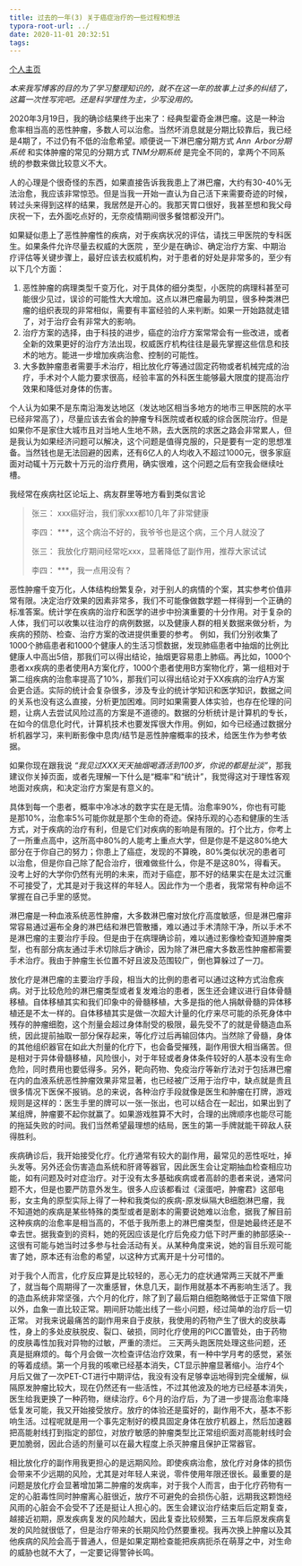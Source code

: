 ```yaml
---
title: 过去的一年(3) 关于癌症治疗的一些过程和想法
typora-root-url: ../
date: 2020-11-01 20:32:51
tags:
---
```


[个人主页](https://lzlz000.github.io)

*本来我写博客的目的为了学习整理知识的，就不在这一年的故事上过多的纠结了，这篇一次性写完吧。还是科学理性为主，少写没用的。*

2020年3月19日，我的确诊结果终于出来了：经典型霍奇金淋巴瘤。这是一种治愈率相当高的恶性肿瘤，多数人可以治愈。当然坏消息就是分期比较靠后，我已经是4期了，不过仍有不低的治愈希望。顺便说一下淋巴瘤分期方式 *Ann Arbor分期系统*  和实体肿瘤的常见的分期方式 *TNM分期系统* 是完全不同的，拿两个不同系统的参数来做比较意义不大。

人的心理是个很奇怪的东西，如果直接告诉我我患上了淋巴瘤，大约有30-40%无法治愈，我应该非常惊恐。但是当我一开始一直认为自己活下来需要奇迹的时候，转过头来得到这样的结果，我居然是开心的。我那天胃口很好，我甚至想和我父母庆祝一下，去外面吃点好的，无奈疫情期间很多餐馆都没开门。

如果疑似患上了恶性肿瘤性的疾病，对于疾病状况的评估，请找三甲医院的专科医生。如果条件允许尽量去权威的大医院 ，至少是在确诊、确定治疗方案、中期治疗评估等关键步骤上，最好应该去权威机构，对于患者的好处是非常多的，至少有以下几个方面：

1. 恶性肿瘤的病理类型千变万化，对于具体的细分类型，小医院的病理科甚至可能很少见过，误诊的可能性大大增加。这点以淋巴瘤最为明显，很多种类淋巴瘤的组织表现的非常相似，需要有丰富经验的人来判断。如果一开始路就走错了，对于治疗会有非常大的影响。
2. 治疗方案的选择，由于科技的进步，癌症的治疗方案常常会有一些改进，或者全新的效果更好的治疗方法出现，权威医疗机构往往是最先掌握这些信息和技术的地方。能进一步增加疾病治愈、控制的可能性。
3. 大多数肿瘤患者需要手术治疗，相比放化疗等通过固定药物或者机械完成的治疗，手术对个人能力要求很高，经验丰富的外科医生能够最大限度的提高治疗效果和降低对身体的伤害。

个人认为如果不是东南沿海发达地区（发达地区相当多地方的地市三甲医院的水平已经非常高了），尽量应该去省会的肿瘤专科医院或者权威的综合医院治疗。但是如果你不是家住大城市且对当地人生地不熟，去大医院的求医之路会非常累人，但是我认为如果经济问题可以解决，这个问题是值得克服的，只是要有一定的思想准备。当然钱也是无法回避的因素，还有6亿人的人均收入不超过1000元，很多家庭面对动辄十万元数十万元的治疗费用，确实很难，这个问题之后有空我会继续吐槽。

我经常在疾病社区论坛上、病友群里等地方看到类似言论

> 张三： xxx癌好治，我们家xxx都10几年了非常健康
>
> 李四： ***，这个病治不好的，我爷爷也是这个病，三个月人就没了
>
>  张三： 我放化疗期间经常吃xxx，显著降低了副作用，推荐大家试试
>
> 李四： ***，我一点用没有？

恶性肿瘤千变万化，人体结构纷繁复杂，对于别人的病情的个案，其实参考价值非常有限。决定治疗效果的因素非常多，我们不可能像做数学题一样得到一个正确的标准答案。统计学在疾病的治疗和医学的进步中扮演重要的十分作用。对于复杂的人体，我们可以收集以往治疗的病例数据，以及健康人群的相关数据来做分析，为疾病的预防、检查、治疗方案的改进提供重要的参考。 例如，我们分别收集了1000个肺癌患者和1000个健康人的生活习惯数据，发现肺癌患者中抽烟的比例比健康人中高出5倍，那我们可以得出结论，抽烟更容易患上肺癌。再比如，1000个患者xx疾病的患者使用A方案化疗，1000个患者使用B方案物化疗，第一组相对于第二组疾病的治愈率提高了10%，那我们可以得出结论对于XX疾病的治疗A方案会更合适。实际的统计会复杂很多，涉及专业的统计学知识和医学知识，数据之间的关系也没有这么直接，分析更加困难。同时如果需要人体实验，也存在伦理的问题，让病人去尝试风险过高的方案是不道德的。数据的分析统计是计算机的专长，在如今的信息化时代，计算机技术也要发挥很大作用。例如，如今已经通过数据分析机器学习，来判断影像中息肉/结节是恶性肿瘤概率的技术，给医生作为参考依据。

如果你现在跟我说 *“我见过XXX天天抽烟喝酒活到100岁，你说的都是扯淡”*，那我建议你关掉页面，或者先理解一下什么是“概率”和“统计”，我觉得这对于理性客观地面对疾病，和决定治疗方案是有意义的。

具体到每一个患者，概率中冷冰冰的数字实在是无情。治愈率90%，你也有可能是那10%，治愈率5%可能你就是那个生命的奇迹。保持乐观的心态和健康的生活方式，对于疾病的治疗有利，但是它们对疾病的影响是有限的。打个比方，你考上了一所重点高中，这所高中80%的人能考上重点大学，但是你是不是这80%绝大部分在于你自己的努力；你患上了癌症，发现的不算晚，80%类似状况的患者可以治愈，但是你自己除了配合治疗，很难做些什么，你是不是这80%，得看天。没考上好的大学你仍然有光明的未来，而对于癌症，那不好的结果实在是太过沉重不可接受了，尤其是对于我这样的年轻人。因此作为一个患者，我常常有种命运不掌握在自己手里的感觉。

淋巴瘤是一种血液系统恶性肿瘤，大多数淋巴瘤对放化疗高度敏感，但是淋巴瘤非常容易通过遍布全身的淋巴结和淋巴管散播，难以通过手术清除干净，所以手术不是淋巴瘤的主要治疗手段。但是由于在病理确诊前，难以通过影像检查知道肿瘤类型，也有部分病友通过手术切除后才确诊，因为除了淋巴瘤大多数恶性肿瘤都需要手术治疗。我由于肿瘤生长位置不好且波及范围较广，倒也算躲过了一刀。

放化疗是淋巴瘤的主要治疗手段，相当大的比例的患者可以通过这种方式治愈疾病。对于比较危险的淋巴瘤类型或者复发难治的患者，医生还会建议进行自体骨髓移植。自体移植其实和我们印象中的骨髓移植，大多是指的他人捐献骨髓的异体移植还是不太一样的。自体移植其实是做一次超大计量的化疗来尽可能的杀死身体中残存的肿瘤细胞，这个剂量会超过身体耐受的极限，最先受不了的就是骨髓造血系统，因此提前抽取一部分保存起来，等化疗过后再输回体内。当然除了骨髓，身体的其他组织器官在如此大剂量的化疗下，也会备受摧残，副作用很大相当痛苦。但是相对于异体骨髓移植，风险很小，对于年轻或者身体条件较好的人基本没有生命危险，同时费用也要低得多。另外，靶向药物、免疫治疗等新疗法对于包括淋巴瘤在内的血液系统恶性肿瘤效果非常显著，也已经被广泛用于治疗中，缺点就是贵且很多情况下医保不报销。总的来说，各种治疗手段就像是医生和肿瘤在打牌，游戏规则是这样的：医生手里的牌可以一张一张出，也可以结合在一起出，如果出到了某组牌，肿瘤要不起你就赢了。如果游戏胜算不大时，合理的出牌顺序也能尽可能的拖延失败的时间。我们当然希望最理想的结局，医生的第一手牌就能干碎敌人获得胜利。

疾病确诊后，我开始接受化疗。化疗通常有较大的副作用，最常见的恶性呕吐，掉头发等。另外还会伤害造血系统和肝肾等器官，因此医生会让定期抽血检查相应功能，如有问题及时对症治疗。对于没有太多基础疾病或者高龄的患者来说，通常问题不大，但是也要严防意外发生。很多人应该都看过《滚蛋吧，肿瘤君》这部电影，女主角的原型实际上得了一种和我类似的疾病-原发纵隔大B细胞淋巴瘤，我不知道她的疾病是某些特殊的类型或者是剧本的需要说她难以治愈，据我了解目前这种疾病的治愈率是相当高的，不低于我所患上的淋巴瘤类型，但是她最终还是不幸去世。据我查到的资料，她的死因应该是化疗后免疫力低下时严重的肺部感染--这很有可能与她当时过多参与社会活动有关。从某种角度来说，她的盲目乐观可能害了她，原本还有治愈的希望，以这种方式离开是十分可惜的。

对于我个人而言，化疗反应算是比较轻的，恶心无力的症状通常两三天就不严重了，就当每个周期得了一次重感冒，休息几天，副作用就基本不再影响生活了。我的造血系统非常坚强，六个月的化疗，除了到了最后期白细胞略微低于正常值下限以外，血象一直比较正常。期间肝功能出线了一些小问题，经过简单的治疗后一切正常。 对我来说最痛苦的副作用来自于皮肤，我使用的药物产生了很大的皮肤毒性，身上的多处皮肤脱皮、裂口、破损，同时化疗使用的PICC置管处，由于药物的皮肤毒性加我对异物的过敏，严重的溃烂。 三天两头跑医院处理这些问题，还真是挺麻烦的。每个月会做一次检查评估治疗效果，有一种中学月考的感觉，紧张的等着成绩。第一个月我的咳嗽已经基本消失，CT显示肿瘤显著缩小。治疗4个月后又做了一次PET-CT进行中期评估，我没有没有足够幸运地得到完全缓解，纵隔原发肿瘤比较大，现在仍然还有一些活性，不过其他波及的地方已经基本消失，医生给我更换了一种药物，继续治疗。6个月的治疗后，为了进一步提高治愈率降低复发可能，我又开始接受放疗。放疗的体验还是蛮好的，副作用不大，基本不影响生活。过程呢就是用一个事先定制好的模具固定身体在放疗机器上，然后加速器把高能射线打到指定的部位，对放疗敏感的肿瘤类型比正常组织面对高能射线时会更加脆弱，因此合适的剂量可以在最大程度上杀灭肿瘤且保护正常器官。

相比放化疗的副作用我更担心的是远期风险。即使疾病治愈，放化疗对身体的损伤会带来不少远期的风险，尤其是对年轻人来说，零件使用年限还很长。最重要的是问题是放化疗会显著增加第二肿瘤的发病率，对于我个人而言，由于化疗药物有一定的心脏毒性同时肿瘤离心脏很近，放疗不可避免的会损伤心脏，远期我这颗饱经风雨的心脏会不会受不了还是挺让人担心的。医生会建议治疗结束后后定期复查，越接近初期，原发疾病复发的风险越大，因此复查比较频繁，三五年后原发疾病复发的风险就很低了，但是治疗带来的长期风险仍然要重视。我再次换上肿瘤以及其他疾病的风险会高于普通人，但是如果定期检查能把疾病扼杀在萌芽之中，对生命的威胁也就不大了，一定要记得警钟长鸣。

